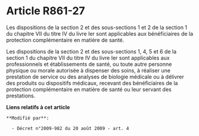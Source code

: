 # Article R861-27

Les dispositions de la section 2 et des sous-sections 1 et 2 de la section 1 du chapitre VII du titre IV du livre Ier sont
applicables aux bénéficiaires de la protection complémentaire en matière de santé. 

Les dispositions de la section 2 et des sous-sections 1, 4, 5 et 6 de la section 1 du chapitre VII du titre IV du livre Ier
sont applicables aux professionnels et établissements de santé, ou toute autre personne physique ou morale autorisée à
dispenser des soins, à réaliser une prestation de service ou des analyses de biologie médicale ou à délivrer des produits ou
dispositifs médicaux, recevant des bénéficiaires de la protection complémentaire en matière de santé ou leur servant des
prestations.

**Liens relatifs à cet article**

	**Modifié par**:

	  - Décret n°2009-982 du 20 août 2009 - art. 4
